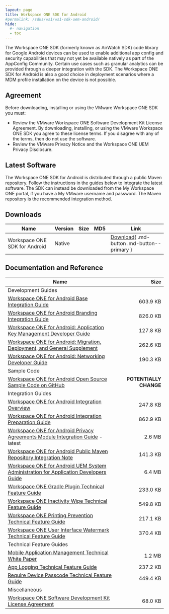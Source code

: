 ```yaml
---
layout: page
title: Workspace ONE SDK for Android
#permalink: /sdks/ws1/ws1-sdk-uem-android/
hide:
  #- navigation
  - toc
---
```


The Workspace ONE SDK (formerly known as AirWatch SDK) code library for Google Android devices can be used to enable additional app config and security capabilities that may not yet be available natively as part of the AppConfig Community. Certain use cases such as granular analytics can be provided through a deeper integration with the SDK. The Workspace ONE SDK for Android is also a good choice in deployment scenarios where a MDM profile installation on the device is not possible.

## Agreement

Before downloading, installing or using the VMware Workspace ONE SDK you must:
* Review the VMware Workspace ONE Software Development Kit License Agreement. By downloading, installing, or using the VMware Workspace ONE SDK you agree to these license terms. If you disagree with any of the terms, then do not use the software.
* Review the VMware Privacy Notice and the Workspace ONE UEM Privacy Disclosure.

## Latest Software

The Workspace ONE SDK for Android is distributed through a public Maven repository. Follow the instructions in the guides below to integrate the latest software. The SDK can instead be downloaded from the My Workspace ONE portal, if you have a My VMware username and password. The Maven repository is the recommended integration method.

## Downloads

| Name | Version | Size | MD5 | Link |
| --- | --- | --- | --- | --- |
| Workspace ONE SDK for Android | Native |  |  | [Download](https://my.workspaceone.com/products/Workspace-ONE-SDK/Android/v24.01/awall){ .md-button .md-button--primary } |

## Documentation and Reference

| Name | Size |
| --- | ---:|
| Development Guides |  |
| [Workspace ONE for Android Base Integration Guide](guides/WorkspaceONE_Android_BaseIntegration.pdf) | 603.9 KB |
| [Workspace ONE for Android Branding Integration Guide](guides/WorkspaceONE_Android_Branding.pdf) | 826.0 KB |
| [Workspace ONE for Android: Application Key Management Developer Guide](guides/WS1AndroidDeveloperGuideKeyManagement.pdf) | 127.8 KB |
| [Workspace ONE for Android: Migration, Deployment, and General Supplement](guides//WS1AndroidDeveloperGuideSupplement.pdf) | 262.6 KB |
| [Workspace ONE for Android: Networking Developer Guide](guides/WS1AndroidDeveloperGuideNetworking.pdf) | 190.3 KB |
| Sample Code |  |
| [Workspace ONE for Android Open Source Sample Code on GitHub](../../samples/ws1-sdk-integration-samples) | **POTENTIALLY CHANGE** |
| Integration Guides |  |
| [Workspace ONE for Android Integration Overview](guides/WorkspaceONE_Android_IntegrationOverview.pdf) | 247.8 KB |
| [Workspace ONE for Android Integration Preparation Guide](guides/WorkspaceONE_Android_IntegrationPreparation.pdf) | 862.9 KB |
| [Workspace ONE for Android Privacy Agreements Module Integration Guide](guides/WorkspaceONE_Android_Privacy.pdf) - latest | 2.6 MB |
| [Workspace ONE for Android Public Maven Repository Integration Note](guides/WorkspaceONE_Android_PublicMavenNote.pdf) | 141.3 KB |
| [Workspace ONE for Android UEM System Administration for Application Developers Guide](guides/WorkspaceONE_Android_UEMSysAdminForAppDevs.pdf) | 6.4 MB |
| [Workspace ONE Gradle Plugin Technical Feature Guide](guides/WorkspaceONEGradlePlugin.pdf) | 233.0 KB |
| [Workspace ONE Inactivity Wipe Technical Feature Guide](guides/InactivityWipe.pdf) | 549.8 KB |
| [Workspace ONE Printing Prevention Technical Feature Guide](guides/PrintingPrevention.pdf) | 217.1 KB |
| [Workspace ONE User Interface Watermark Technical Feature Guide](guides/UserInterfaceWatermark.pdf) | 370.4 KB |
| Technical Feature Guides |  |
| [Mobile Application Management Technical White Paper](general/MobileApplicationManagement.pdf) | 1.2 MB |
| [App Logging Technical Feature Guide](guides/AppLogging.pdf) | 237.2 KB |
| [Require Device Passcode Technical Feature Guide](guides/RequireDevicePasscode.pdf) | 449.4 KB |
| Miscellaneous |  |
| [Workspace ONE Software Development Kit License Agreement](misc/VMwareWorkspaceONESDKLicenseAgreement.pdf) | 68.0 KB |
